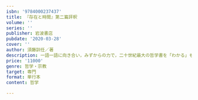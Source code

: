 ```yaml
---
isbn: '9784000237437'
title: 『存在と時間』第二篇評釈
volume: ''
series: ''
publisher: 岩波書店
pubdate: '2020-03-28'
cover: ''
author: 須藤訓任／著
description: 一語一語に向き合い，みずからの力で，二十世紀最大の哲学書を「わかる」ものにする．
price: '11000'
genre: 哲学・宗教
target: 専門
format: 単行本
content: 哲学

---
```

